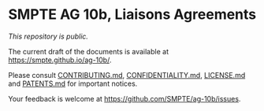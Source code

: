 # SMPTE AG 10b, Liaisons Agreements

_This repository is *public*._

The current draft of the documents is available at https://smpte.github.io/ag-10b/.

Please consult [CONTRIBUTING.md](./CONTRIBUTING.md), [CONFIDENTIALITY.md](./CONFIDENTIALITY.md), [LICENSE.md](./LICENSE.md) and
[PATENTS.md](./PATENTS.md) for important notices.

Your feedback is welcome at https://github.com/SMPTE/ag-10b/issues.